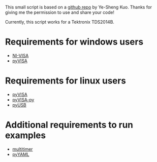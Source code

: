 This small script is based on a [github repo](https://github.com/lab11/pyVisa_Tek_MSO2000) by Ye-Sheng Kuo. Thanks for giving me the permission to use and share your code!

Currently, this script works for a Tektronix TDS2014B.

# Requirements for windows users

* [NI-VISA](http://www.ni.com/de-de/support/downloads/drivers/download.ni-visa.html#306043)
* [pyVISA](https://pyvisa.readthedocs.io/en/master/)

# Requirements for linux users

* [pyVISA](https://pyvisa.readthedocs.io/en/master/)
* [pyVISA-py](https://pyvisa-py.readthedocs.io/en/latest/)
* [pyUSB](http://pyusb.github.io/pyusb/)

# Additional requirements to run examples

* [multitimer](https://pypi.org/project/multitimer/)
* [pyYAML](https://pyyaml.org/)
